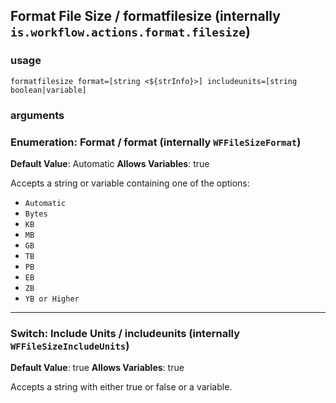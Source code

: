 
## Format File Size / formatfilesize (internally `is.workflow.actions.format.filesize`)


### usage
`formatfilesize format=[string <${strInfo}>] includeunits=[string boolean|variable]`

### arguments
### Enumeration: Format / format (internally `WFFileSizeFormat`)
**Default Value**: Automatic
**Allows Variables**: true


Accepts a string 
or variable
containing one of the options:

- `Automatic`
- `Bytes`
- `KB`
- `MB`
- `GB`
- `TB`
- `PB`
- `EB`
- `ZB`
- `YB or Higher`

---

### Switch: Include Units / includeunits (internally `WFFileSizeIncludeUnits`)
**Default Value**: true
**Allows Variables**: true


Accepts a string with either true or false
or a variable.
